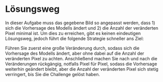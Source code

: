 # Lösungsweg

In dieser Aufgabe muss das gegebene Bild so angepasst werden, dass 1) sich die Vorhersage des Modells ändert und 2) die Anzahl der veränderten Pixel minimal ist. Um dies zu erreichen, gibt es keinen eindeutigen Lösungsweg, jedoch führt die folgende Strategie schneller ans Ziel:

Führen Sie zuerst eine große Veränderung durch, sodass sich die Vorhersage des Modells ändert, aber ohne dabei auf die Anzahl der veränderten Pixel zu achten. Anschließend machen Sie nach und nach die Veränderungen rückgängig, notfalls Pixel für Pixel, sodass die Vorhersage weiterhin geändert bleibt, aber die Anzahl der veränderten Pixel sich stetig verringert, bis Sie die Challenge gelöst haben.